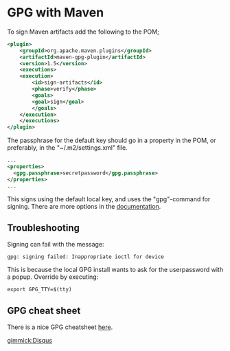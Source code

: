 # GPG with Maven

To sign Maven artifacts add the following to the POM;

```xml
<plugin>
    <groupId>org.apache.maven.plugins</groupId>
    <artifactId>maven-gpg-plugin</artifactId>
    <version>1.5</version>
    <executions>
    <execution>
        <id>sign-artifacts</id>
        <phase>verify</phase>
        <goals>
        <goal>sign</goal>
        </goals>
    </execution>
    </executions>
</plugin>
```

The passphrase for the default key should go in a property in the POM, or preferably, in the "~/.m2/settings.xml" file.

```xml
...
<properties>
  <gpg.passphrase>secretpassword</gpg.passphrase>
</properties>
...
```

This signs using the default local key, and uses the "gpg"-command for signing. There are more options in the [documentation](http://maven.apache.org/plugins/maven-gpg-plugin/sign-mojo.html).

## Troubleshooting

Signing can fail with the message:

    gpg: signing failed: Inappropriate ioctl for device

This is because the local GPG install wants to ask for the userpassword with a popup. Override by executing:

    export GPG_TTY=$(tty)

## GPG cheat sheet

There is a nice GPG cheatsheet [here](http://irtfweb.ifa.hawaii.edu/~lockhart/gpg/).

[gimmick:Disqus](swissarmyronin-github-io)